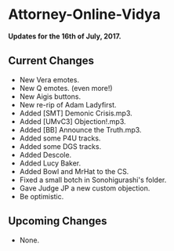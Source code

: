 # Attorney-Online-Vidya
__Updates for the 16th of July, 2017.__

## Current Changes
* New Vera emotes.
* New Q emotes. (even more!)
* New Aigis buttons.
* New re-rip of Adam Ladyfirst.
* Added [SMT] Demonic Crisis.mp3.
* Added [UMvC3] Objection!.mp3.
* Added [BB] Announce the Truth.mp3.
* Added some P4U tracks.
* Added some DGS tracks.
* Added Descole.
* Added Lucy Baker.
* Added Bowl and MrHat to the CS.
* Fixed a small botch in Sonohigurashi's folder.
* Gave Judge JP a new custom objection.
* Be optimistic.

## Upcoming Changes
* None.
